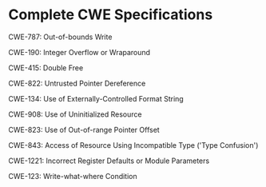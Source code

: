 

# Complete CWE Specifications

CWE-787: Out-of-bounds Write

CWE-190: Integer Overflow or Wraparound

CWE-415: Double Free

CWE-822: Untrusted Pointer Dereference

CWE-134: Use of Externally-Controlled Format String

CWE-908: Use of Uninitialized Resource

CWE-823: Use of Out-of-range Pointer Offset

CWE-843: Access of Resource Using Incompatible Type ('Type Confusion')

CWE-1221: Incorrect Register Defaults or Module Parameters

CWE-123: Write-what-where Condition